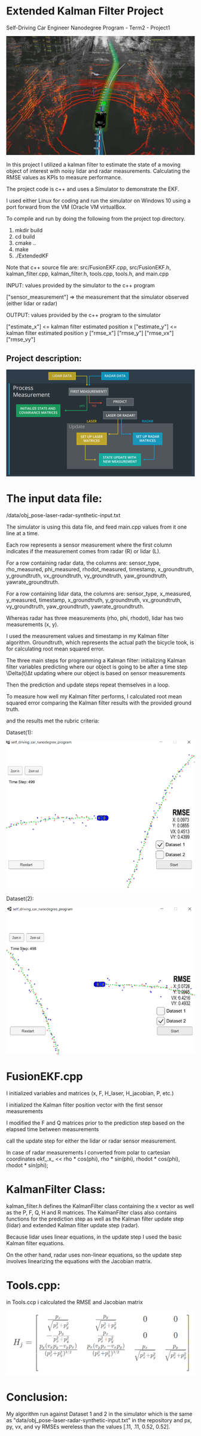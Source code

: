 # Extended Kalman Filter Project
Self-Driving Car Engineer Nanodegree Program - Term2 - Project1

![](https://github.com/emilkaram/Self-Driving-Cars-extended-kalman-filter-c-Project-udacity--Term2--Project1/blob/master/img/3.png)


In this project I utilized a kalman filter to estimate the state of a moving object of interest with noisy lidar and radar measurements. Calculating the RMSE values as KPIs to measure performance. 

The project code is c++ and uses a Simulator to  demonstrate the EKF.

 I used either Linux for coding and run the simulator on Windows 10 using a port forward from the VM (Oracle VM virtualBox. 
 
To compile and run by doing the following from the project top directory.
1. mkdir build
2. cd build
3. cmake ..
4. make
5. ./ExtendedKF

Note that c++ source file are: src/FusionEKF.cpp, src/FusionEKF.h, kalman_filter.cpp, kalman_filter.h, tools.cpp, tools.h, and main.cpp 

INPUT: values provided by the simulator to the c++ program

["sensor_measurement"] => the measurement that the simulator observed (either lidar or radar)


OUTPUT: values provided by the c++ program to the simulator

["estimate_x"] <= kalman filter estimated position x
["estimate_y"] <= kalman filter estimated position y
["rmse_x"]
["rmse_y"]
["rmse_vx"]
["rmse_vy"]


## Project description:

![](https://github.com/emilkaram/Self-Driving-Cars-extended-kalman-filter-c-Project-udacity--Term2--Project1/blob/master/img/1.png)

# The input data file:

/data/obj_pose-laser-radar-synthetic-input.txt

The simulator is using this data file, and feed main.cpp values from it one line at a time.

Each row represents a sensor measurement where the first column indicates if the measurement comes from radar (R) or lidar (L).

For a row containing radar data, the columns are: sensor_type, rho_measured, phi_measured, rhodot_measured, timestamp, x_groundtruth, y_groundtruth, vx_groundtruth, vy_groundtruth, yaw_groundtruth, yawrate_groundtruth.

For a row containing lidar data, the columns are: sensor_type, x_measured, y_measured, timestamp, x_groundtruth, y_groundtruth, vx_groundtruth, vy_groundtruth, yaw_groundtruth, yawrate_groundtruth.

Whereas radar has three measurements (rho, phi, rhodot), lidar has two measurements (x, y).

I used the measurement values and timestamp in my Kalman filter algorithm. Groundtruth, which represents the actual path the bicycle took, is for calculating root mean squared error.

The three main steps for programming a Kalman filter:
initializing Kalman filter variables
predicting where our object is going to be after a time step \Delta{t}Δt
updating where our object is based on sensor measurements

Then the prediction and update steps repeat themselves in a loop.

To measure how well my Kalman filter performs, I calculated root mean squared error comparing the Kalman filter results with the provided ground truth.

and the results met the rubric criteria:

Dataset(1):

![](https://github.com/emilkaram/Self-Driving-Cars-extended-kalman-filter-c-Project-udacity--Term2--Project1/blob/master/img/4.png)

Dataset(2):

![](https://github.com/emilkaram/Self-Driving-Cars-extended-kalman-filter-c-Project-udacity--Term2--Project1/blob/master/img/5.png)


# FusionEKF.cpp

I initialized variables and matrices (x, F, H_laser, H_jacobian, P, etc.)

I initialized the Kalman filter position vector with the first sensor measurements

I modified the F and Q matrices prior to the prediction step based on the elapsed time between measurements

call the update step for either the lidar or radar sensor measurement.

In case of radar measurements I converted from polar to cartesian coordinates 
   ekf_.x_ << rho * cos(phi), rho * sin(phi), rhodot * cos(phi), rhodot * sin(phi);


# KalmanFilter Class:

kalman_filter.h defines the KalmanFilter class containing the x vector as well as the P, F, Q, H and R matrices. The KalmanFilter class also contains functions for the prediction step as well as the Kalman filter update step (lidar) and extended Kalman filter update step (radar).

Because lidar uses linear equations, in the update step I used the basic Kalman filter equations. 

On the other hand, radar uses non-linear equations, so the update step involves linearizing the equations with the Jacobian matrix. 

 # Tools.cpp:
 in Tools.ccp i calculated  the RMSE and Jacobian matrix

 ![](https://github.com/emilkaram/Self-Driving-Cars-extended-kalman-filter-c-Project-udacity--Term2--Project1/blob/master/img/6.png)
 
 
 
 # Conclusion:
My algorithm run against Dataset 1 and 2 in the simulator which is the same as "data/obj_pose-laser-radar-synthetic-input.txt" in the repository and px, py, vx, and vy RMSEs wereless than the values [.11, .11, 0.52, 0.52].



 
 
 
